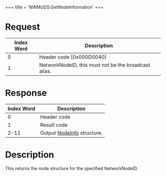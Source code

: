 +++
title = 'NWMUDS:GetNodeInformation'
+++

# Request

| Index Word | Description                                          |
|------------|------------------------------------------------------|
| 0          | Header code \[0x000D0040\]                           |
| 1          | NetworkNodeID, this must not be the broadcast alias. |

# Response

| Index Word | Description                                           |
|------------|-------------------------------------------------------|
| 0          | Header code                                           |
| 1          | Result code                                           |
| 2-11       | Output [NodeInfo](NWM_Services "wikilink") structure. |

# Description

This returns the node structure for the specified NetworkNodeID.
